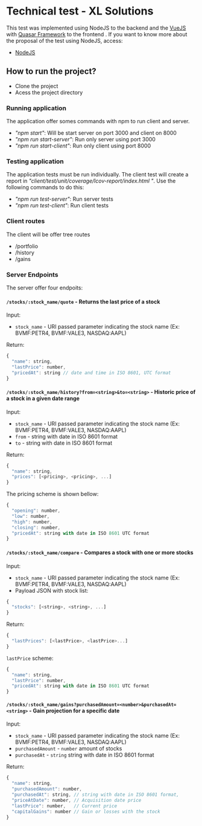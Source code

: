 # Technical test - XL Solutions 

This test was implemented using NodeJS to the backend and the [VueJS](https://vuejs.org/) with [Quasar Framework](http://quasar-framework.org/) to the frontend .
If you want to know more about the proposal of the test using NodeJS, access:

- [NodeJS](doc-node-test/README_ENGLISH.md)

## How to run the project?

- Clone the project
- Acess the project directory

### Running application

<p>The application offer somes commands with npm to run client and server.</p>

- *"npm start"*: Will be start server on port 3000 and client on 8000
- *"npm run start-server"*: Run only server using port 3000
- *"npm run start-client"*: Run only client using port 8000

### Testing application

The application tests must be run individually. The client test will create a report in *"client/test/unit/coverage/lcov-report/index.html
"*. Use the following commands to do this:

- *"npm run test-server"*: Run server tests
- *"npm run test-client"*: Run client tests

### Client routes

The client will be offer tree routes

- /portfolio
- /history
- /gains

### Server Endpoints

The server offer four endpoits:

#### `/stocks/:stock_name/quote` - Returns the last price of a stock ####

Input:

- `stock_name` - URI passed parameter indicating the stock name (Ex: BVMF:PETR4, BVMF:VALE3, NASDAQ:AAPL)

Return:

```js
{
  "name": string,
  "lastPrice": number,
  "pricedAt": string // date and time in ISO 8601, UTC format
}
```

#### `/stocks/:stock_name/history?from=<string>&to=<string>` - Historic price of a stock in a given date range ####

Input:

- `stock_name` - URI passed parameter indicating the stock name (Ex: BVMF:PETR4, BVMF:VALE3, NASDAQ:AAPL)
- `from` - string with date in ISO 8601 format
- `to` - string with date in ISO 8601 format

Return:
```js
{
  "name": string,
  "prices": [<pricing>, <pricing>, ...]
}
```

The pricing scheme is shown bellow:

```js
{
  "opening": number,
  "low": number,
  "high": number,
  "closing": number,
  "pricedAt": string with date in ISO 8601 UTC format
}
```

#### `/stocks/:stock_name/compare` - Compares a stock with one or more stocks ####

Input:

- `stock_name` - URI passed parameter indicating the stock name (Ex: BVMF:PETR4, BVMF:VALE3, NASDAQ:AAPL)
- Payload JSON with stock list:

```js
{
  "stocks": [<string>, <string>, ...]
}
```

Return:

```js
{
  "lastPrices": [<lastPrice>, <lastPrice>...]
}
```

`lastPrice` scheme:

```js
{
  "name": string,
  "lastPrice": number,
  "pricedAt": string with date in ISO 8601 UTC format
}
```

#### `/stocks/:stock_name/gains?purchasedAmount=<number>&purchasedAt=<string>` - Gain projection for a specific date ####

Input:

- `stock_name` - URI passed parameter indicating the stock name (Ex: BVMF:PETR4, BVMF:VALE3, NASDAQ:AAPL)
- `purchasedAmount` - `number` amount of stocks
- `purchasedAt` - `string` string with date in ISO 8601 format

Return:

```js
{
  "name": string,
  "purchasedAmount": number,
  "purchasedAt": string, // string with date in ISO 8601 format,
  "priceAtDate": number, // Acquisition date price
  "lastPrice": number,   // Current price
  "capitalGains": number // Gain or losses with the stock
}
```